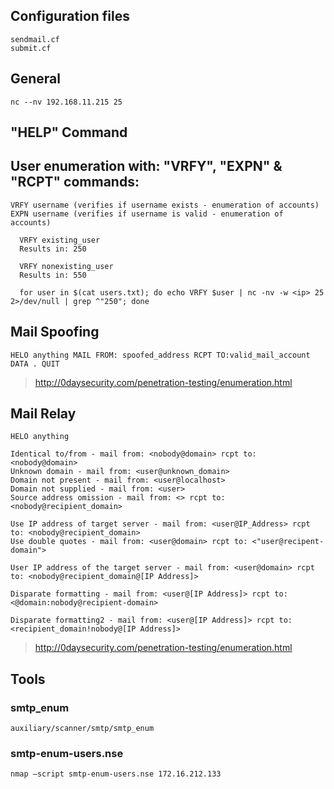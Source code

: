 ## Configuration files
```
sendmail.cf
submit.cf
```

## General
```
nc -‐nv 192.168.11.215 25
```

## "HELP" Command

## User enumeration with: "VRFY", "EXPN" & "RCPT" commands:

```
VRFY username (verifies if username exists - enumeration of accounts)
EXPN username (verifies if username is valid - enumeration of accounts)
```

```
  VRFY existing_user
  Results in: 250

  VRFY nonexisting_user
  Results in: 550

  for user in $(cat users.txt); do echo VRFY $user | nc -nv -w <ip> 25 2>/dev/null | grep ^"250"; done
```

## Mail Spoofing
```
HELO anything MAIL FROM: spoofed_address RCPT TO:valid_mail_account DATA . QUIT
```
> http://0daysecurity.com/penetration-testing/enumeration.html

## Mail Relay
```
HELO anything

Identical to/from - mail from: <nobody@domain> rcpt to: <nobody@domain>
Unknown domain - mail from: <user@unknown_domain>
Domain not present - mail from: <user@localhost>
Domain not supplied - mail from: <user>
Source address omission - mail from: <> rcpt to: <nobody@recipient_domain>

Use IP address of target server - mail from: <user@IP_Address> rcpt to: <nobody@recipient_domain>
Use double quotes - mail from: <user@domain> rcpt to: <"user@recipent-domain">

User IP address of the target server - mail from: <user@domain> rcpt to: <nobody@recipient_domain@[IP Address]>

Disparate formatting - mail from: <user@[IP Address]> rcpt to: <@domain:nobody@recipient-domain>

Disparate formatting2 - mail from: <user@[IP Address]> rcpt to: <recipient_domain!nobody@[IP Address]>
```
> http://0daysecurity.com/penetration-testing/enumeration.html

## Tools

### smtp_enum
```
auxiliary/scanner/smtp/smtp_enum
```

### smtp-enum-users.nse
```
nmap –script smtp-enum-users.nse 172.16.212.133
```
